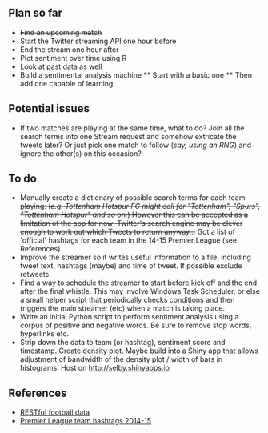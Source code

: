 ## Plan so far
* ~~Find an upcoming match~~
* Start the Twitter streaming API one hour before
* End the stream one hour after
* Plot sentiment over time using R
* Look at past data as well
* Build a sentimental analysis machine
** Start with a basic one
** Then add one capable of learning

## Potential issues 
* If two matches are playing at the same time, what to do? Join all the search terms into one Stream request and somehow extricate the tweets later? Or just pick one match to follow (_say, using an RNG_) and ignore the other(s) on this occasion?

## To do
* ~~Manually create a dictionary of possible search terms for each team playing: (_e.g. Tottenham Hotspur FC might call for "Tottenham", "Spurs", "Tottenham Hotspur" and so on._) However this can be accepted as a limitation of the app for now; Twitter's search engine may be clever enough to work out which Tweets to return anyway...~~ Got a list of 'official' hashtags for each team in the 14-15 Premier League (see References).
* Improve the streamer so it writes useful information to a file, including tweet text, hashtags (maybe) and time of tweet. If possible exclude retweets
* Find a way to schedule the streamer to start before kick off and the end after the final whistle. This may involve Windows Task Scheduler, or else a small helper script that periodically checks conditions and then triggers the main streamer (etc) when a match is taking place.
* Write an initial Python script to perform sentiment analysis using a corpus of positive and negative words. Be sure to remove stop words, hyperlinks etc.
* Strip down the data to team (or hashtag), sentiment score and timestamp. Create density plot. Maybe build into a Shiny app that allows adjustment of bandwidth of the density plot / width of bars in histograms. Host on http://selby.shinyapps.io

## References
* [RESTful football data](http://www.football-data.org/index "football-data.org")
* [Premier League team hashtags 2014-15](http://coolestguidesontheplanet.com/english-premiership-twitter-hashtags-2014-2015/)